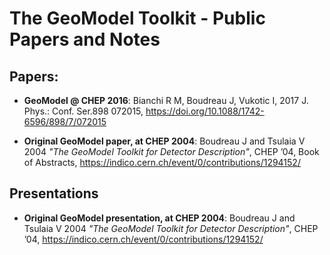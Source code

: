 # The GeoModel Toolkit - Public Papers and Notes



## Papers:

- **GeoModel @ CHEP 2016**: Bianchi R M, Boudreau J, Vukotic I, 2017 J. Phys.: Conf. Ser.898 072015, <https://doi.org/10.1088/1742-6596/898/7/072015>

- **Original GeoModel paper, at CHEP 2004**: Boudreau J and Tsulaia V 2004 *"The GeoModel Toolkit for Detector Description"*, CHEP ’04, Book of Abstracts, <https://indico.cern.ch/event/0/contributions/1294152/>


## Presentations

- **Original GeoModel presentation, at CHEP 2004**: Boudreau J and Tsulaia V 2004 *"The GeoModel Toolkit for Detector Description"*, CHEP ’04, <https://indico.cern.ch/event/0/contributions/1294152/>
